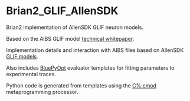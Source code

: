 # Brian2_GLIF_AllenSDK
Brian2 implementation of AllenSDK GLIF neuron models.

Based on the AIBS GLIF model [technical whitepaper](http://help.brain-map.org/download/attachments/8323525/GLIFModels.pdf?version=3&modificationDate=1508185195338&api=v2).

Implementation details and interaction with AIBS files based on AllenSDK [GLIF models](https://alleninstitute.github.io/AllenSDK/glif_models.html).

Also includes [BluePyOpt](https://github.com/BlueBrain/BluePyOpt) evaluator templates for fitting parameters to experimental traces.

Python code is generated from templates using the [C%:cmod](https://gitlab.com/seirios/cmod) metaprogramming processor.
